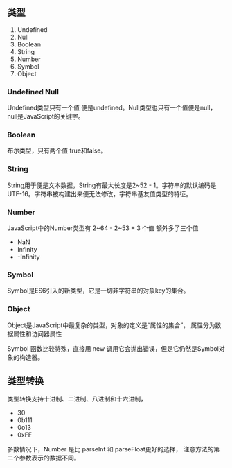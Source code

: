## 类型
1. Undefined
2. Null
3. Boolean
4. String
5. Number
6. Symbol
7. Object

### Undefined Null
Undefined类型只有一个值 便是undefined。Null类型也只有一个值便是null，null是JavaScript的关键字。

### Boolean
布尔类型，只有两个值 true和false。

### String
String用于便是文本数据，String有最大长度是2~52 - 1。字符串的默认编码是UTF-16。字符串被构建出来便无法修改，字符串基友值类型的特征。

### Number
JavaScript中的Number类型有 2~64 - 2~53 + 3 个值
额外多了三个值
- NaN
- Infinity
- -Infinity

### Symbol
Symbol是ES6引入的新类型，它是一切非字符串的对象key的集合。

### Object
Object是JavaScript中最复杂的类型，对象的定义是“属性的集合”， 属性分为数据属性和访问器属性

Symbol 函数比较特殊，直接用 new 调用它会抛出错误，但是它仍然是Symbol对象的构造器。

## 类型转换
类型转换支持十进制、二进制、八进制和十六进制，
- 30
- 0b111
- 0o13
- 0xFF

多数情况下，Number 是比 parseInt 和 parseFloat更好的选择， 注意方法的第二个参数表示的数据不同。